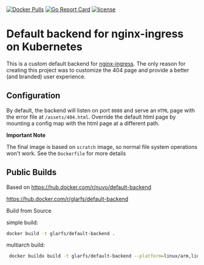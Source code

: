 [![Docker Pulls](https://img.shields.io/docker/pulls/glarfs/default-backend.svg)](https://hub.docker.com/r/glarfs/default-backend/)
[![Go Report Card](https://goreportcard.com/badge/github.com/glarfs/default-backend)](https://goreportcard.com/report/github.com/glarfs/default-backend)
[![license](https://img.shields.io/github/license/glarfs/default-backend.svg)](https://github.com/glarfs/default-backend/blob/master/LICENSE)
# Default backend for nginx-ingress on Kubernetes

This is a custom default backend for [nginx-ingress](https://github.com/kubernetes/ingress-nginx). The only reason for creating this project was to customize the 404 page and provide a better (and branded) user experience.

## Configuration

By default, the backend will listen on port `8080` and serve an `HTML` page with the error file at `/assets/404.html`. Override the default html page by mounting a config map with the html page at a different path.

**Important Note**

The final image is based on `scratch` image, so normal file system operations won't work. See the `Dockerfile` for more details

## Public Builds

Based on https://hub.docker.com/r/nuvo/default-backend

https://hub.docker.com/r/glarfs/default-backend


Build from Source

simple build:
```bash
docker build -t glarfs/default-backend .
```

multiarch build:
```bash
 docker buildx build -t glarfs/default-backend --platform=linux/arm,linux/arm64,linux/amd64 . --push
 ```
